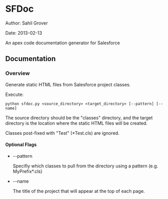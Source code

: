 SFDoc
=====

Author: Sahil Grover

Date:   2013-02-13

An apex code documentation generator for Salesforce

Documentation
-------------

### Overview

Generate static HTML files from Salesforce project classes.

Execute:

    python sfdoc.py <source_directory> <target_directory> [--pattern] [--name]

The source directory should be the "classes" directory, and the target directory is the location where the static HTML files will be created.

Classes post-fixed with "Test" (*Test.cls) are ignored.

#### Optional Flags

*    --pattern

     Specifiy which classes to pull from the directory using a pattern (e.g. MyPrefix*.cls)

*    --name

     The title of the project that will appear at the top of each page.

